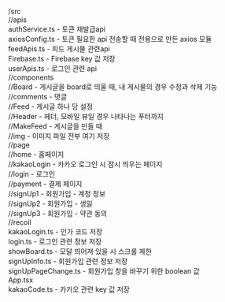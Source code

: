/src  
//apis  
  authService.ts - 토큰 재발급api  
  axiosConfig.ts - 토큰 필요한 api 전송할 때 전용으로 만든 axios 모듈  
  feedApis.ts - 피드 게시물 관련api  
  Firebase.ts - Firebase key 값 저장  
  userApis.ts - 로그인 관련 api  
//components  
  //Board - 게시글을 board로 띄울 때, 내 게시물의 경우 수정과 삭제 기능  
  //comments - 댓글  
  //Feed - 게시글 하나 당 설정  
  //Header - 헤더, 모바일 뷰일 경우 나타나는 푸터까지   
  //MakeFeed - 게시글을 만들 때  
//img - 이미지 파일 전부 여기 저장  
//page  
 //home - 홈페이지  
 //kakaoLogin - 카카오 로그인 시 잠시 띄우는 페이지  
 //login - 로그인  
 //payment - 결제 페이지  
 //signUp1 - 회원가입 - 계정 정보  
 //signUp2 - 회원가입 - 생일  
 //signUp3 - 회원가입 - 약관 동의  
//recoil  
 kakaoLogin.ts - 인가 코드 저장  
 login.ts - 로그인 관련 정보 저장  
 showBoard.ts - 모달 띄어져 있을 시 스크롤 제한  
 signUpInfo.ts - 회원가입 관련 정보 저장  
 signUpPageChange.ts - 회원가입 창을 바꾸기 위한 boolean 값  
App.tsx  
kakaoCode.ts - 카카오 관련 key 값 저장  
